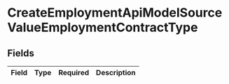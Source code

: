 # CreateEmploymentApiModelSourceValueEmploymentContractType


## Fields

| Field       | Type        | Required    | Description |
| ----------- | ----------- | ----------- | ----------- |